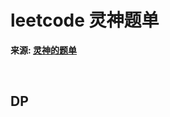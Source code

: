 # leetcode 灵神题单

**来源: [灵神的题单](https://leetcode.cn/discuss/post/3141566/ru-he-ke-xue-shua-ti-by-endlesscheng-q3yd/)**

<br>

## DP


